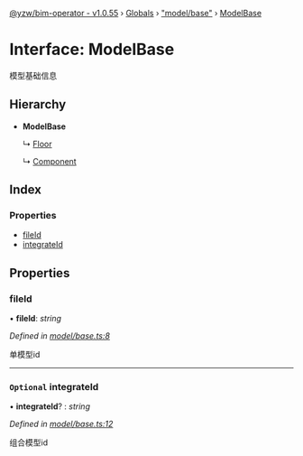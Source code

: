 [@yzw/bim-operator - v1.0.55](../README.md) › [Globals](../globals.md) › ["model/base"](../modules/_model_base_.md) › [ModelBase](_model_base_.modelbase.md)

# Interface: ModelBase

模型基础信息

## Hierarchy

* **ModelBase**

  ↳ [Floor](_model_floor_.floor.md)

  ↳ [Component](_model_component_.component.md)

## Index

### Properties

* [fileId](_model_base_.modelbase.md#fileid)
* [integrateId](_model_base_.modelbase.md#optional-integrateid)

## Properties

###  fileId

• **fileId**: *string*

*Defined in [model/base.ts:8](https://github.com/youkaisteve/bim-operator/blob/20b4753/src/model/base.ts#L8)*

单模型id

___

### `Optional` integrateId

• **integrateId**? : *string*

*Defined in [model/base.ts:12](https://github.com/youkaisteve/bim-operator/blob/20b4753/src/model/base.ts#L12)*

组合模型id
